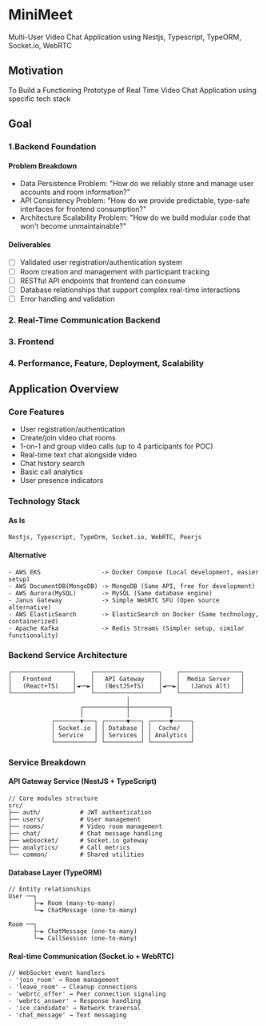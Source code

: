 # MiniMeet

Multi-User Video Chat Application using Nestjs, Typescript, TypeORM, Socket.io, WebRTC

## Motivation

To Build a Functioning Prototype of Real Time Video Chat Application using specific tech stack

## Goal

### 1.Backend Foundation

#### Problem Breakdown

- Data Persistence Problem: "How do we reliably store and manage user accounts and room information?"
- API Consistency Problem: "How do we provide predictable, type-safe interfaces for frontend consumption?"
- Architecture Scalability Problem: "How do we build modular code that won't become unmaintainable?"

#### Deliverables

- [ ] Validated user registration/authentication system
- [ ] Room creation and management with participant tracking
- [ ] RESTful API endpoints that frontend can consume
- [ ] Database relationships that support complex real-time interactions
- [ ] Error handling and validation

### 2. Real-Time Communication Backend

### 3. Frontend

### 4. Performance, Feature, Deployment, Scalability

## Application Overview

### Core Features

- User registration/authentication
- Create/join video chat rooms
- 1-on-1 and group video calls (up to 4 participants for POC)
- Real-time text chat alongside video
- Chat history search
- Basic call analytics
- User presence indicators

### Technology Stack

#### As Is

`Nestjs, Typescript, TypeOrm, Socket.io, WebRTC, Peerjs`

#### Alternative

```
- AWS EKS                 -> Docker Compose (Local development, easier setup)
- AWS DocumentDB(MongoDB) -> MongoDB (Same API, free for development)
- AWS Aurora(MySQL)       -> MySQL (Same database engine)
- Janus Gateway           -> Simple WebRTC SFU (Open source alternative)
- AWS ElasticSearch       -> ElasticSearch on Docker (Same technology, containerized)
- Apache Kafka            -> Redis Streams (Simpler setup, similar functionality)
```

### Backend Service Architecture

```
┌─────────────────┐    ┌──────────────────┐    ┌─────────────────┐
│   Frontend      │    │   API Gateway    │    │  Media Server   │
│   (React+TS)    │◄──►│   (NestJS+TS)    │◄──►│   (Janus Alt)   │
└─────────────────┘    └──────────────────┘    └─────────────────┘
                                 │
                    ┌────────────┼───────────┐
                    │            │           │
            ┌───────▼───┐ ┌──────▼───┐ ┌─────▼─────┐
            │ Socket.io │ │ Database │ │  Cache/   │
            │ Service   │ │ Services │ │ Analytics │
            └───────────┘ └──────────┘ └───────────┘
```

### Service Breakdown

#### API Gateway Service (NestJS + TypeScript)

```
// Core modules structure
src/
├── auth/           # JWT authentication
├── users/          # User management
├── rooms/          # Video room management
├── chat/           # Chat message handling
├── websocket/      # Socket.io gateway
├── analytics/      # Call metrics
└── common/         # Shared utilities

```

#### Database Layer (TypeORM)

```
// Entity relationships
User ──┐
       ├─► Room (many-to-many)
       └─► ChatMessage (one-to-many)

Room ──┐
       ├─► ChatMessage (one-to-many)
       └─► CallSession (one-to-many)

```

#### Real-time Communication (Socket.io + WebRTC)

```
// WebSocket event handlers
- 'join_room' → Room management
- 'leave_room' → Cleanup connections
- 'webrtc_offer' → Peer connection signaling
- 'webrtc_answer' → Response handling
- 'ice_candidate' → Network traversal
- 'chat_message' → Text messaging

```

